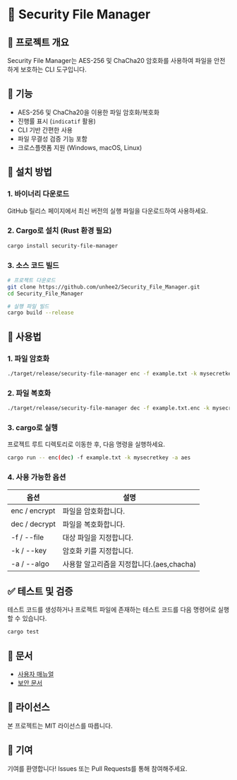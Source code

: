 # 🔐 Security File Manager

## 📌 프로젝트 개요
Security File Manager는 AES-256 및 ChaCha20 암호화를 사용하여 파일을 안전하게 보호하는 CLI 도구입니다.

## 🚀 기능
- AES-256 및 ChaCha20을 이용한 파일 암호화/복호화
- 진행률 표시 (`indicatif` 활용)
- CLI 기반 간편한 사용
- 파일 무결성 검증 기능 포함
- 크로스플랫폼 지원 (Windows, macOS, Linux)

## 🔧 설치 방법

### 1. 바이너리 다운로드
GitHub 릴리스 페이지에서 최신 버전의 실행 파일을 다운로드하여 사용하세요.

### 2. Cargo로 설치 (Rust 환경 필요)

```sh
cargo install security-file-manager
```
### 3. 소스 코드 빌드
```sh
# 프로젝트 다운로드
git clone https://github.com/unhee2/Security_File_Manager.git
cd Security_File_Manager

# 실행 파일 빌드
cargo build --release
```

## 📖 사용법

### 1. 파일 암호화
```sh
./target/release/security-file-manager enc -f example.txt -k mysecretkey -a aes
```
### 2. 파일 복호화
```sh
./target/release/security-file-manager dec -f example.txt.enc -k mysecretkey -a aes
```
### 3. cargo로 실행
프로젝트 루트 디렉토리로 이동한 후, 다음 명령을 실행하세요.
```sh
cargo run -- enc(dec) -f example.txt -k mysecretkey -a aes
```
### 4. 사용 가능한 옵션
|옵션|설명|
|-----|-----|
|enc / encrypt|파일을 암호화합니다.|
|dec / decrypt|파일을 복호화합니다.|
|-f / --file|대상 파일을 지정합니다.|
|-k / --key|암호화 키를 지정합니다.|
|-a / --algo|사용할 알고리즘을 지정합니다.(aes,chacha)|

## ✅ 테스트 및 검증
테스트 코드를 생성하거나 프로젝트 파일에 존재하는 테스트 코드를 다음 명령어로 실행할 수 있습니다.
```sh
cargo test
```
## 📄 문서
- [사용자 매뉴얼](docs/USER_MANUAL.md)
- [보안 문서](docs/SECURITY.md)

## 📜 라이선스
본 프로젝트는 MIT 라이선스를 따릅니다.

## 🤝 기여
기여를 환영합니다! Issues 또는 Pull Requests를 통해 참여해주세요.
